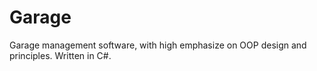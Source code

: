 # Garage
Garage management software, with high emphasize on OOP design and principles. Written in C#.
